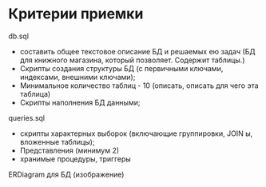 # Критерии приемки

db.sql
* составить общее текстовое описание БД и решаемых ею задач (БД для книжного магазина, который позволяет. Содержит таблицы.)
* Скрипты создания  структуры БД (с первичными ключами, индексами, внешними ключами);
* Минимальное количество таблиц - 10 (описать, описать для чего эта таблица)
* Скрипты наполнения БД данными;

queries.sql
* скрипты характерных выборок (включающие группировки, JOIN ы, вложенные таблицы);
* Представления (минимум 2)
* хранимые процедуры, триггеры

ERDiagram для БД (изображение)
